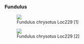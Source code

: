 ### Fundulus

<figure>
  <img src="https://thekillifish.net/index_ATTACHMENTS/fundulus_chrysotus1006_GOOD_cropped_BEST.jpg" />
  <figcaption>Fundulus chrysotus Loc229 [1]</figcaption>
</figure>

<figure>
  <img src="https://thekillifish.net/index_ATTACHMENTS/fundulus_chrysotus1002_GOOD_cropped.jpg" />
  <figcaption>Fundulus chrysotus Loc229 [2]</figcaption>
</figure>